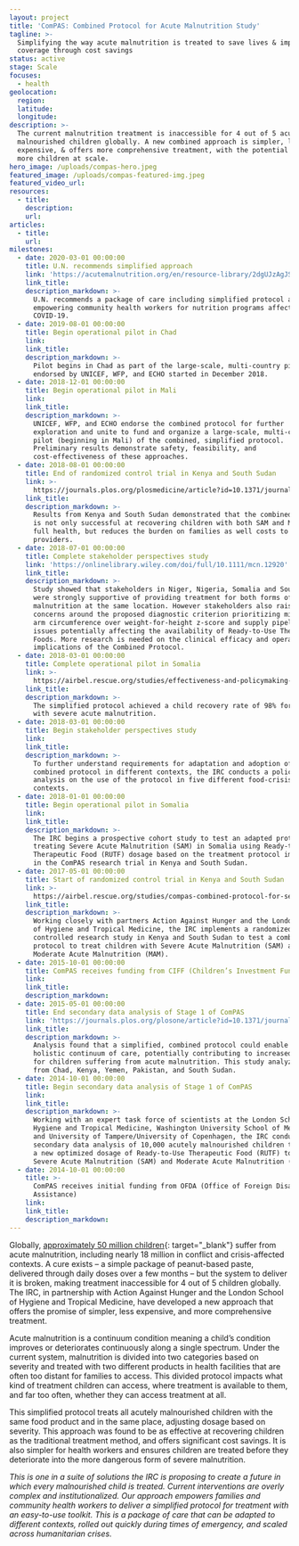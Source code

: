 ```yaml
---
layout: project
title: 'ComPAS: Combined Protocol for Acute Malnutrition Study'
tagline: >-
  Simplifying the way acute malnutrition is treated to save lives & improve
  coverage through cost savings
status: active
stage: Scale
focuses:
  - health
geolocation:
  region:
  latitude:
  longitude:
description: >-
  The current malnutrition treatment is inaccessible for 4 out of 5 acutely
  malnourished children globally. A new combined approach is simpler, less
  expensive, & offers more comprehensive treatment, with the potential to reach
  more children at scale.
hero_image: /uploads/compas-hero.jpeg
featured_image: /uploads/compas-featured-img.jpeg
featured_video_url:
resources:
  - title:
    description:
    url:
articles:
  - title:
    url:
milestones:
  - date: 2020-03-01 00:00:00
    title: U.N. recommends simplified approach
    link: 'https://acutemalnutrition.org/en/resource-library/2dgUJzAgJSgiCFjsDtwo8a'
    link_title:
    description_markdown: >-
      U.N. recommends a package of care including simplified protocol and
      empowering community health workers for nutrition programs affected by
      COVID-19.
  - date: 2019-08-01 00:00:00
    title: Begin operational pilot in Chad
    link:
    link_title:
    description_markdown: >-
      Pilot begins in Chad as part of the large-scale, multi-country pilot
      endorsed by UNICEF, WFP, and ECHO started in December 2018.
  - date: 2018-12-01 00:00:00
    title: Begin operational pilot in Mali
    link:
    link_title:
    description_markdown: >-
      UNICEF, WFP, and ECHO endorse the combined protocol for further
      exploration and unite to fund and organize a large-scale, multi-country
      pilot (beginning in Mali) of the combined, simplified protocol.
      Preliminary results demonstrate safety, feasibility, and
      cost-effectiveness of these approaches.
  - date: 2018-08-01 00:00:00
    title: End of randomized control trial in Kenya and South Sudan
    link: >-
      https://journals.plos.org/plosmedicine/article?id=10.1371/journal.pmed.1003192
    link_title:
    description_markdown: >-
      Results from Kenya and South Sudan demonstrated that the combined protocol
      is not only successful at recovering children with both SAM and MAM to
      full health, but reduces the burden on families as well costs to
      providers.
  - date: 2018-07-01 00:00:00
    title: Complete stakeholder perspectives study
    link: 'https://onlinelibrary.wiley.com/doi/full/10.1111/mcn.12920'
    link_title:
    description_markdown: >-
      Study showed that stakeholders in Niger, Nigeria, Somalia and South Sudan
      were strongly supportive of providing treatment for both forms of
      malnutrition at the same location. However stakeholders also raised
      concerns around the proposed diagnostic criterion prioritizing mid-upper
      arm circumference over weight-for-height z‐score and supply pipeline
      issues potentially affecting the availability of Ready-to-Use Therapeutic
      Foods. More research is needed on the clinical efficacy and operational
      implications of the Combined Protocol.
  - date: 2018-03-01 00:00:00
    title: Complete operational pilot in Somalia
    link: >-
      https://airbel.rescue.org/studies/effectiveness-and-policymaking-surrounding-the-combined-protocol-for-acute-malnutrition-in-food-crisis-affected-contexts/
    link_title:
    description_markdown: >-
      The simplified protocol achieved a child recovery rate of 98% for children
      with severe acute malnutrition.
  - date: 2018-03-01 00:00:00
    title: Begin stakeholder perspectives study
    link:
    link_title:
    description_markdown: >-
      To further understand requirements for adaptation and adoption of the
      combined protocol in different contexts, the IRC conducts a policy
      analysis on the use of the protocol in five different food-crisis affected
      contexts.
  - date: 2018-01-01 00:00:00
    title: Begin operational pilot in Somalia
    link:
    link_title:
    description_markdown: >-
      The IRC begins a prospective cohort study to test an adapted protocol for
      treating Severe Acute Malnutrition (SAM) in Somalia using Ready-to-Use
      Therapeutic Food (RUTF) dosage based on the treatment protocol implemented
      in the ComPAS research trial in Kenya and South Sudan.
  - date: 2017-05-01 00:00:00
    title: Start of randomized control trial in Kenya and South Sudan
    link: >-
      https://airbel.rescue.org/studies/compas-combined-protocol-for-severe-and-moderate-acute-malnutrition-study/
    link_title:
    description_markdown: >-
      Working closely with partners Action Against Hunger and the London School
      of Hygiene and Tropical Medicine, the IRC implements a randomized
      controlled research study in Kenya and South Sudan to test a combined
      protocol to treat children with Severe Acute Malnutrition (SAM) and
      Moderate Acute Malnutrition (MAM).
  - date: 2015-10-01 00:00:00
    title: ComPAS receives funding from CIFF (Children’s Investment Fund Foundation)
    link:
    link_title:
    description_markdown:
  - date: 2015-05-01 00:00:00
    title: End secondary data analysis of Stage 1 of ComPAS
    link: 'https://journals.plos.org/plosone/article?id=10.1371/journal.pone.0230452'
    link_title:
    description_markdown: >-
      Analysis found that a simplified, combined protocol could enable a more
      holistic continuum of care, potentially contributing to increased coverage
      for children suffering from acute malnutrition. This study analyzed data
      from Chad, Kenya, Yemen, Pakistan, and South Sudan.
  - date: 2014-10-01 00:00:00
    title: Begin secondary data analysis of Stage 1 of ComPAS
    link:
    link_title:
    description_markdown: >-
      Working with an expert task force of scientists at the London School of
      Hygiene and Tropical Medicine, Washington University School of Medicine,
      and University of Tampere/University of Copenhagen, the IRC conducts
      secondary data analysis of 10,000 acutely malnourished children to propose
      a new optimized dosage of Ready-to-Use Therapeutic Food (RUTF) to treat
      Severe Acute Malnutrition (SAM) and Moderate Acute Malnutrition (MAM).
  - date: 2014-10-01 00:00:00
    title: >-
      ComPAS receives initial funding from OFDA (Office of Foreign Disaster
      Assistance)
    link:
    link_title:
    description_markdown:
---
```


Globally, [approximately 50 million children](https://data.unicef.org/resources/jme-report-2020/){: target="_blank"} suffer from acute malnutrition, including nearly 18 million in conflict and crisis-affected contexts. A cure exists – a simple package of peanut-based paste, delivered through daily doses over a few months – but the system to deliver it is broken, making treatment inaccessible for 4 out of 5 children globally. The IRC, in partnership with Action Against Hunger and the London School of Hygiene and Tropical Medicine, have developed a new approach that offers the promise of simpler, less expensive, and more comprehensive treatment.

Acute malnutrition is a continuum condition meaning a child’s condition improves or deteriorates continuously along a single spectrum. Under the current system, malnutrition is divided into two categories based on severity and treated with two different products in health facilities that are often too distant for families to access. This divided protocol impacts what kind of treatment children can access, where treatment is available to them, and far too often, whether they can access treatment at all.

This simplified protocol treats all acutely malnourished children with the same food product and in the same place, adjusting dosage based on severity. This approach was found to be as effective at recovering children as the traditional treatment method, and offers significant cost savings. It is also simpler for health workers and ensures children are treated before they deteriorate into the more dangerous form of severe malnutrition.

*This is one in a suite of solutions the IRC is proposing to create a future in which every malnourished child is treated. Current interventions are overly complex and institutionalized. Our approach empowers families and community health workers to deliver a simplified protocol for treatment with an easy-to-use toolkit. This is a package of care that can be adapted to different contexts, rolled out quickly during times of emergency, and scaled across humanitarian crises.*